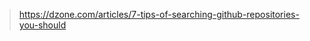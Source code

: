 

> https://dzone.com/articles/7-tips-of-searching-github-repositories-you-should


<!--stackedit_data:
eyJoaXN0b3J5IjpbLTc2OTM3MTcxXX0=
-->